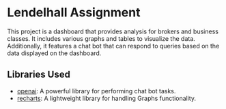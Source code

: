 # Lendelhall Assignment

This project is a dashboard that provides analysis for brokers and business classes. It includes various graphs and tables to visualize the data. Additionally, it features a chat bot that can respond to queries based on the data displayed on the dashboard.

## Libraries Used
- [openai](https://www.npmjs.com/package/openai): A powerful library for performing chat bot tasks.
- [recharts](https://www.npmjs.com/package/recharts): A lightweight library for handling Graphs functionality.
